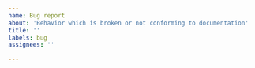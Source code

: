 ```yaml
---
name: Bug report
about: 'Behavior which is broken or not conforming to documentation'
title: ''
labels: bug
assignees: ''

---
```


<!-- 
Bug reports document cases where the library does not behave as intended or documented.
If you are unsure about how to use the library, open a 'Question' issue or ask on Discord: https://discord.gg/FNudpBD
For missing functionality, open a 'Feature request' instead.
For functionality that works but is not very accessible, open a 'Quality of life' issue instead.

In your bug report, please mention how to reproduce the problem and if possible, provide short example code.
In case you're not working on latest master, specify which godot-rust version you use.
-->

